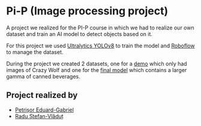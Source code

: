 # Pi-P (Image processing project)
A project we realized for the PI-P course in which we had to realize our own dataset and train an AI model to detect objects based on it.

For this project we used [Ultralytics YOLOv8](https://github.com/ultralytics/ultralytics) to train the model and [Roboflow](https://roboflow.com) to manage the dataset.

  During the project we created 2 datasets, one for a [demo](https://universe.roboflow.com/pi-ulvcg/crazy-wolf) which only had images of Crazy Wolf and one for the [final model](https://universe.roboflow.com/pi-ulvcg/canned-beverages) which contains a larger gamma of canned beverages.

## Project realized by
* [Petrișor Eduard-Gabriel](https://github.com/Eduard975)
* [Radu Ștefan-Vlăduț](https://github.com/raduq420)
